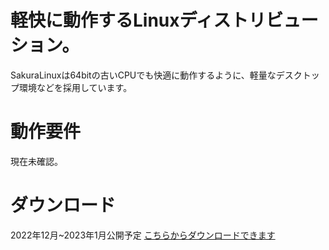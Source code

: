 # 軽快に動作するLinuxディストリビューション。
SakuraLinuxは64bitの古いCPUでも快適に動作するように、軽量なデスクトップ環境などを採用しています。
# 動作要件
現在未確認。
# ダウンロード
2022年12月~2023年1月公開予定
[こちらからダウンロードできます](/download.md)

